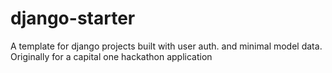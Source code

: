 # django-starter
A template for django projects built with user auth. and minimal model data. Originally for a capital one hackathon application
